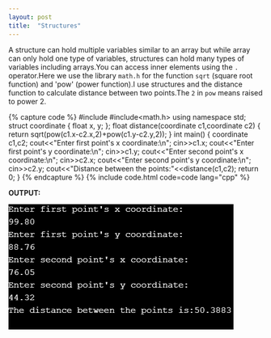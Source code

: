 ```yaml
---
layout: post
title:  "Structures"
---
```


A structure can hold multiple variables similar to an array but while array can only hold one type of variables, structures can hold many types of variables including arrays.You can access inner elements using the `.` operator.Here we use the library `math.h` for the function `sqrt` (square root function) and 'pow' (power function).I use structures and the distance function to calculate distance between two points.The `2` in `pow` means raised to power 2.

{% capture code %}
#include<iostream>
#include<math.h>
using namespace std;
struct coordinate
{
    float x, y;
};
float distance(coordinate c1,coordinate c2)
{
    return sqrt(pow(c1.x-c2.x,2)+pow(c1.y-c2.y,2));
}
int main()
{
    coordinate c1,c2;
    cout<<"Enter first point's x coordinate:\n";
    cin>>c1.x;
    cout<<"Enter first point's y coordinate:\n";
    cin>>c1.y;
    cout<<"Enter second point's x coordinate:\n";
    cin>>c2.x;
    cout<<"Enter second point's y coordinate:\n";
    cin>>c2.y;
    cout<<"Distance between the points:"<<distance(c1,c2);
    return 0;
}
{% endcapture %}
{% include code.html code=code lang="cpp" %}

**OUTPUT:**

![output](/assets/Structures.png)
